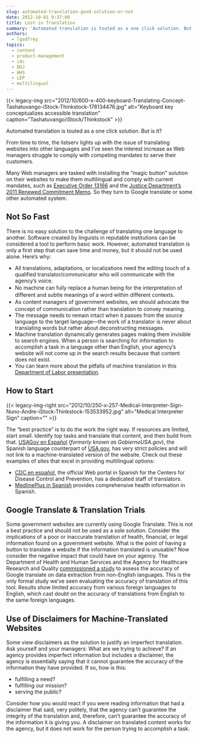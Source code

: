 ```yaml
---
slug: automated-translation-good-solution-or-not
date: 2012-10-01 9:37:00
title: Lost in Translation
summary: 'Automated translation is touted as a one click solution. But is it? From time to time, the listserv lights up with the issue of translating websites into other languages and I&#8217;ve seen the interest increase as Web managers struggle to comply with competing mandates to serve their customers. Many Web managers are tasked with installing'
authors:
  - lgodfrey
topics:
  - content
  - product-management
  - cdc
  - DOJ
  - HHS
  - LEP
  - multilingual
---
```


{{< legacy-img src="2012/10/600-x-400-keyboard-Translating-Concept-Tashatuvango-iStock-Thinkstock-178134476.jpg" alt="Keyboard key conceptualizes accessible translation" caption="Tashatuvango/iStock/Thinkstock" >}} 

Automated translation is touted as a one click solution. But is it?

From time to time, the listserv lights up with the issue of translating websites into other languages and I&#8217;ve seen the interest increase as Web managers struggle to comply with competing mandates to serve their customers.

Many Web managers are tasked with installing the “magic button” solution on their websites to make them multilingual and comply with current mandates, such as [Executive Order 13166](http://www.gpo.gov/fdsys/pkg/FR-2000-08-16/pdf/00-20938.pdf) and the [Justice Department&#8217;s 2011 Renewed Commitment Memo](http://www.justice.gov/crt/lep/13166/AG_021711_EO_13166_Memo_to_Agencies_with_Supplement.pdf). So they turn to Google translate or some other automated system.

## Not So Fast

There is no easy solution to the challenge of translating one language to another. Software created by linguists in reputable institutions can be considered a tool to perform basic work. However, automated translation is only a first step that can save time and money, but it should not be used alone. Here&#8217;s why:

  * All translations, adaptations, or localizations need the editing touch of a qualified translator/communicator who will communicate with the agency&#8217;s voice.
  * <span style="line-height: 1.5em;">No machine can fully replace a human being for the interpretation of different and subtle meanings of a word within different contexts.</span>
  * <span style="line-height: 1.5em;">As content managers of government websites, we should advocate the concept of communication rather than translation to convey meaning.</span>
  * The message needs to remain intact when it passes from the source language to the target language—the work of a translator is never about translating words but rather about deconstructing messages.
  * Machine translation dynamically generates pages making them invisible to search engines. When a person is searching for information to accomplish a task in a language other than English, your agency&#8217;s website will not come up in the search results because that content does not exist.
  * You can learn more about the pitfalls of machine translation in this [Department of Labor presentation](http://www.dol.gov/oasam/programs/crc/062414Machine_TranslationWebinar.pdf).

## How to Start 

{{< legacy-img-right src="2012/10/250-x-257-Medical-Interpreter-Sign-Nuno-Andre-iStock-Thinkstock-153533952.jpg" alt="Medical Interpreter Sign" caption="" >}} 

The &#8220;best practice” is to do the work the right way. If resources are limited, start small. Identify top tasks and translate that content, and then build from that. [USAGov en Espa&#241;ol](https://www.usa.gov/espanol/) (_formerly known as GobiernoUSA.gov_), the Spanish language counterpart of [USA.gov](http://www.usa.gov/index.shtml), has very strict policies and will not link to a machine-translated version of the website. Check out these examples of sites that excel in providing multilingual options:

  * [CDC en español](http://www.cdc.gov/spanish/), the official Web portal in Spanish for the Centers for Disease Control and Prevention, has a dedicated staff of translators.
  * [MedlinePlus in Spanish](http://www.nlm.nih.gov/medlineplus/spanish/) provides comprehensive health information in Spanish.

## Google Translate & Translation Trials

Some government websites are currently using Google Translate. This is not a best practice and should not be used as a sole solution. Consider the implications of a poor or inaccurate translation of health, financial, or legal information found on a government website. What is the point of having a button to translate a website if the information translated is unusable? Now consider the negative impact that could have on your agency. The Department of Health and Human Services and the Agency for Healthcare Research and Quality [commissioned a study](http://www.ncbi.nlm.nih.gov/books/NBK95238/) to assess the accuracy of Google translate on data extraction from non-English languages. This is the only formal study we’ve seen evaluating the accuracy of translation of this tool. Results show limited accuracy from various foreign languages to English, which cast doubt on the accuracy of translations from English to the same foreign languages.

## Use of Disclaimers for Machine-Translated Websites

Some view disclaimers as the solution to justify an imperfect translation. Ask yourself and your managers: What are we trying to achieve? If an agency provides imperfect information but includes a disclaimer, the agency is essentially saying that it cannot guarantee the accuracy of the information they have provided. If so, how is this:

  * fulfilling a need?
  * fulfilling our mission?
  * serving the public?

Consider how you would react if you were reading information that had a disclaimer that said, very politely, that the agency can’t guarantee the integrity of the translation and, therefore, can’t guarantee the accuracy of the information it is giving you. A disclaimer on translated content works for the agency, but it does not work for the person trying to accomplish a task.
